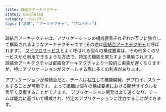 ```yaml
---
title: 疎結合アーキテクチャ
status: Completed
category: プロパティ
tags: ["基礎", "アーキテクチャ", "プロパティ"]
---
```


疎結合アーキテクチャは、アプリケーションの構成要素それぞれが互いに独立して構築されるようなアーキテクチャです
(その逆は[密結合アーキテクチャ](/ja/tightly-coupled-architecture/)と呼ばれます)。
[マイクロサービス](/ja/microservice/)とよく呼ばれる個々の構成要素は、その他多くのサービスから利用できるような方法で、特定の機能を果たすよう構築されます。
疎結合アーキテクチャは密結合アーキテクチャより一般的に実装が遅くなりますが、特にアプリケーションがスケールする際に多くの利点があります。

アプリケーションが疎結合だと、チームは独立して機能開発、デプロイ、スケールすることが可能です。
よって組織は個々の構成要素における開発サイクルを素早く反復することができます。
アプリケーション開発はより速くなり、チームは能力に基づいて構成され、特定のアプリケーションに注力することができます。
